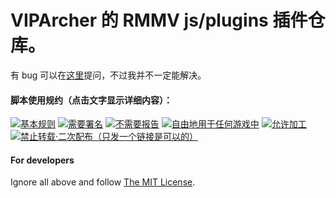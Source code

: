 VIPArcher 的 RMMV js/plugins 插件仓库。
===

有 bug 可以在[这里](http://rm.66rpg.com/forum-605-1.html)提问，不过我并不一定能解决。

#### 脚本使用规约（点击文字显示详细内容）：

[![基本规则](http://ww2.sinaimg.cn/large/685fd051gw1ejfhhdnep4j20b402sglw.jpg)](http://rmtemp.lofter.com/post/3e26fe_156e50a)
[![需要署名](http://ww3.sinaimg.cn/large/685fd051gw1ejfiwhi5cnj20b402s0t1.jpg)](http://rmtemp.lofter.com/post/3e26fe_156e50f)
[![不需要报告](http://ww2.sinaimg.cn/large/685fd051gw1ejfitp00tfj20b402sq39.jpg)](http://rmtemp.lofter.com/post/3e26fe_156f16f)
[![自由地用于任何游戏中](http://ww3.sinaimg.cn/large/685fd051gw1ejfkkg8cphj20b402s3yv.jpg)](http://rmtemp.lofter.com/post/3e26fe_156f11b)
[![允许加工](http://ww3.sinaimg.cn/large/685fd051gw1ejfkbh5oi0j20b402sjrp.jpg)](http://rmtemp.lofter.com/post/3e26fe_156f131)
[![禁止转载·二次配布（只发一个链接是可以的）](http://ww1.sinaimg.cn/large/685fd051gw1ejfjncg0qij20b402sglv.jpg)](http://rmtemp.lofter.com/post/3e26fe_167cd92)

#### For developers
Ignore all above and follow [The MIT License](https://github.com/VIPArcher/JGSS/blob/master/LICENSE).